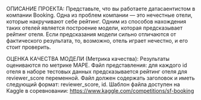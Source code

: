ОПИСАНИЕ ПРОЕКТА:
Представьте, что вы работаете датасаентистом в компании Booking. Одна из проблем компании — это нечестные отели, которые накручивают себе рейтинг. Одним из способов нахождения таких отелей является построение модели, которая предсказывает рейтинг отеля. Если предсказания модели сильно отличаются от фактического результата, то, возможно, отель играет нечестно, и его стоит проверить.

ОЦЕНКА КАЧЕСТВА МОДЕЛИ (Метрика качества):
Результаты оцениваются по метрике MAPE.
Файл представления: для каждого id отеля в наборе тестовых данных предсказывается рейтинг отеля для reviewer_score переменной. Файл должен содержать заголовок и иметь следующий формат: reviewer_score, id. Шаблон файла доступен на Kaggle в соревновании: https://www.kaggle.com/competitions/sf-booking
